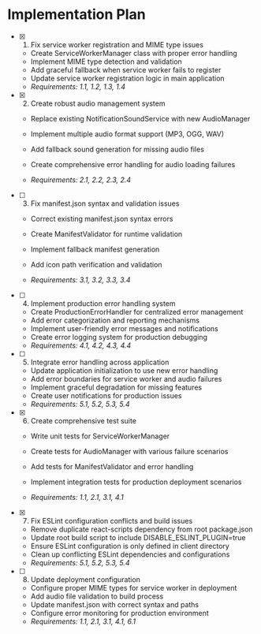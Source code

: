 # Implementation Plan

- [x] 1. Fix service worker registration and MIME type issues

  - Create ServiceWorkerManager class with proper error handling
  - Implement MIME type detection and validation
  - Add graceful fallback when service worker fails to register
  - Update service worker registration logic in main application
  - _Requirements: 1.1, 1.2, 1.3, 1.4_

- [x] 2. Create robust audio management system





  - Replace existing NotificationSoundService with new AudioManager
  - Implement multiple audio format support (MP3, OGG, WAV)
  - Add fallback sound generation for missing audio files
  - Create comprehensive error handling for audio loading failures

  - _Requirements: 2.1, 2.2, 2.3, 2.4_

- [ ] 3. Fix manifest.json syntax and validation issues

  - Correct existing manifest.json syntax errors
  - Create ManifestValidator for runtime validation

  - Implement fallback manifest generation
  - Add icon path verification and validation
  - _Requirements: 3.1, 3.2, 3.3, 3.4_

- [ ] 4. Implement production error handling system

  - Create ProductionErrorHandler for centralized error management
  - Add error categorization and reporting mechanisms
  - Implement user-friendly error messages and notifications
  - Create error logging system for production debugging
  - _Requirements: 4.1, 4.2, 4.3, 4.4_

- [ ] 5. Integrate error handling across application

  - Update application initialization to use new error handling
  - Add error boundaries for service worker and audio failures
  - Implement graceful degradation for missing features
  - Create user notifications for production issues
  - _Requirements: 5.1, 5.2, 5.3, 5.4_

- [x] 6. Create comprehensive test suite

  - Write unit tests for ServiceWorkerManager
  - Create tests for AudioManager with various failure scenarios
  - Add tests for ManifestValidator and error handling

  - Implement integration tests for production deployment scenarios
  - _Requirements: 1.1, 2.1, 3.1, 4.1_

- [x] 7. Fix ESLint configuration conflicts and build issues



  - Remove duplicate react-scripts dependency from root package.json
  - Update root build script to include DISABLE_ESLINT_PLUGIN=true
  - Ensure ESLint configuration is only defined in client directory
  - Clean up conflicting ESLint dependencies and configurations
  - _Requirements: 5.1, 5.2, 5.3, 5.4_

- [ ] 8. Update deployment configuration
  - Configure proper MIME types for service worker in deployment
  - Add audio file validation to build process
  - Update manifest.json with correct syntax and paths
  - Configure error monitoring for production environment
  - _Requirements: 1.1, 2.1, 3.1, 4.1, 6.1_
